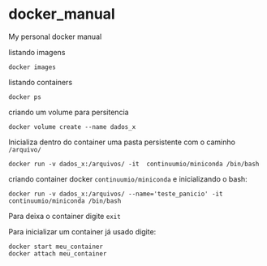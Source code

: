 # docker_manual
My personal docker manual



listando imagens

```docker images```

listando containers

```docker ps```

criando um volume para persitencia 

``` docker volume create --name dados_x ```

Inicializa dentro do container uma pasta persistente com o caminho `/arquivo/`

```docker run -v dados_x:/arquivos/ -it  continuumio/miniconda /bin/bash```

criando container docker `continuumio/miniconda` e inicializando o bash:

```docker run -v dados_x:/arquivos/ --name='teste_panicio' -it  continuumio/miniconda /bin/bash ```

Para deixa o container digite `exit`

Para inicializar um container já usado digite:
```
docker start meu_container  
docker attach meu_container

```




